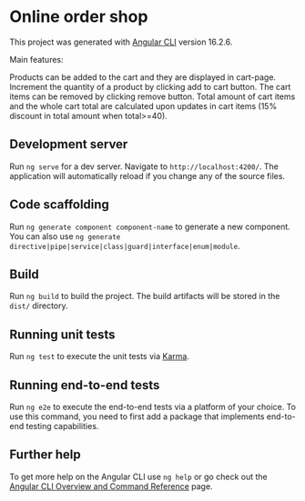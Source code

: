 # Online order shop

This project was generated with [Angular CLI](https://github.com/angular/angular-cli) version 16.2.6.

Main features:

Products can be added to the cart and they are displayed in cart-page.
Increment the quantity of a product by clicking add to cart button.
The cart items can be removed by clicking remove button.
Total amount of cart items and the whole cart total are calculated upon updates in cart items (15% discount in total amount when total>=40).

## Development server

Run `ng serve` for a dev server. Navigate to `http://localhost:4200/`. The application will automatically reload if you change any of the source files.

## Code scaffolding

Run `ng generate component component-name` to generate a new component. You can also use `ng generate directive|pipe|service|class|guard|interface|enum|module`.

## Build

Run `ng build` to build the project. The build artifacts will be stored in the `dist/` directory.

## Running unit tests

Run `ng test` to execute the unit tests via [Karma](https://karma-runner.github.io).

## Running end-to-end tests

Run `ng e2e` to execute the end-to-end tests via a platform of your choice. To use this command, you need to first add a package that implements end-to-end testing capabilities.

## Further help

To get more help on the Angular CLI use `ng help` or go check out the [Angular CLI Overview and Command Reference](https://angular.io/cli) page.





